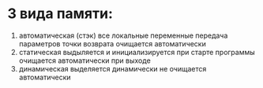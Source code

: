 # 3 вида памяти:
1. автоматическая (стэк)
    все локальные переменные
    передача параметров
    точки возврата
    очищается автоматически
2. статическая
    выдыляется и инициализируется при старте программы
    очищается автоматически при выходе
3. динамическая
    выделяется динамически
    не очищается автоматически
